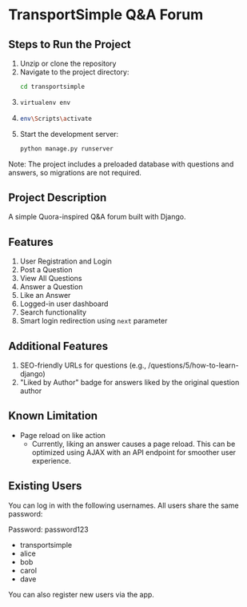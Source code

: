 # TransportSimple Q&A Forum

## Steps to Run the Project

1. Unzip or clone the repository  
2. Navigate to the project directory:
   ```bash
   cd transportsimple
   ```
3. ```bash
   virtualenv env
   ```
4. ```bash
   env\Scripts\activate
   ```
5. Start the development server:
   ```bash
   python manage.py runserver
   ```

Note: The project includes a preloaded database with questions and answers, so migrations are not required.

## Project Description

A simple Quora-inspired Q&A forum built with Django.

## Features

1. User Registration and Login  
2. Post a Question  
3. View All Questions  
4. Answer a Question  
5. Like an Answer  
6. Logged-in user dashboard  
7. Search functionality  
8. Smart login redirection using `next` parameter

## Additional Features

1. SEO-friendly URLs for questions (e.g., /questions/5/how-to-learn-django)  
2. "Liked by Author" badge for answers liked by the original question author

## Known Limitation

- Page reload on like action  
  - Currently, liking an answer causes a page reload. This can be optimized using AJAX with an API endpoint for smoother user experience.

## Existing Users

You can log in with the following usernames. All users share the same password:

Password: password123

- transportsimple  
- alice  
- bob  
- carol  
- dave  

You can also register new users via the app.
